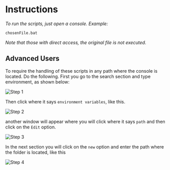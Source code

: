 # Instructions
_To run the scripts, just open a console._
_Example:_
```
chosenFile.bat
```
_Note that those with direct access, the original file is not executed._

## Advanced Users
To require the handling of these scripts in any path where the console is located. Do the following.
First you go to the search section and type environment, as shown below:

![Step 1](https://i.imgur.com/qyLVwhB.png)

Then click where it says `environment variables`, like this.

![Step 2](https://i.imgur.com/azfVvme.png)

another window will appear where you will click where it says `path` and then click on the `Edit` option.

![Step 3](https://i.imgur.com/NI6tNQ8.png)

In the next section you will click on the `new` option and enter the path where the folder is located, like this

![Step 4](https://i.imgur.com/x6N9GGK.png)
